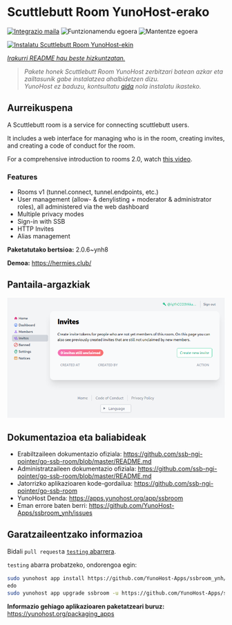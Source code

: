 <!--
Ohart ongi: README hau automatikoki sortu da <https://github.com/YunoHost/apps/tree/master/tools/readme_generator>ri esker
EZ editatu eskuz.
-->

# Scuttlebutt Room YunoHost-erako

[![Integrazio maila](https://dash.yunohost.org/integration/ssbroom.svg)](https://ci-apps.yunohost.org/ci/apps/ssbroom/) ![Funtzionamendu egoera](https://ci-apps.yunohost.org/ci/badges/ssbroom.status.svg) ![Mantentze egoera](https://ci-apps.yunohost.org/ci/badges/ssbroom.maintain.svg)

[![Instalatu Scuttlebutt Room YunoHost-ekin](https://install-app.yunohost.org/install-with-yunohost.svg)](https://install-app.yunohost.org/?app=ssbroom)

*[Irakurri README hau beste hizkuntzatan.](./ALL_README.md)*

> *Pakete honek Scuttlebutt Room YunoHost zerbitzari batean azkar eta zailtasunik gabe instalatzea ahalbidetzen dizu.*  
> *YunoHost ez baduzu, kontsultatu [gida](https://yunohost.org/install) nola instalatu ikasteko.*

## Aurreikuspena

A Scuttlebutt room is a service for connecting scuttlebutt users.

It includes a web interface for managing who is in the room, creating invites, and creating a code of conduct for the room.

For a comprehensive introduction to rooms 2.0, watch [this video](https://www.youtube.com/watch?v=W5p0y_MWwDE).

### Features

- Rooms v1 (tunnel.connect, tunnel.endpoints, etc.)
- User management (allow- & denylisting + moderator & administrator roles), all administered via the web dashboard
- Multiple privacy modes
- Sign-in with SSB
- HTTP Invites
- Alias management

**Paketatutako bertsioa:** 2.0.6~ynh8

**Demoa:** <https://hermies.club/>

## Pantaila-argazkiak

![Scuttlebutt Room(r)en pantaila-argazkia](./doc/screenshots/screenshot.png)

## Dokumentazioa eta baliabideak

- Erabiltzaileen dokumentazio ofiziala: <https://github.com/ssb-ngi-pointer/go-ssb-room/blob/master/README.md>
- Administratzaileen dokumentazio ofiziala: <https://github.com/ssb-ngi-pointer/go-ssb-room/blob/master/README.md>
- Jatorrizko aplikazioaren kode-gordailua: <https://github.com/ssb-ngi-pointer/go-ssb-room>
- YunoHost Denda: <https://apps.yunohost.org/app/ssbroom>
- Eman errore baten berri: <https://github.com/YunoHost-Apps/ssbroom_ynh/issues>

## Garatzaileentzako informazioa

Bidali `pull request`a [`testing` abarrera](https://github.com/YunoHost-Apps/ssbroom_ynh/tree/testing).

`testing` abarra probatzeko, ondorengoa egin:

```bash
sudo yunohost app install https://github.com/YunoHost-Apps/ssbroom_ynh/tree/testing --debug
edo
sudo yunohost app upgrade ssbroom -u https://github.com/YunoHost-Apps/ssbroom_ynh/tree/testing --debug
```

**Informazio gehiago aplikazioaren paketatzeari buruz:** <https://yunohost.org/packaging_apps>
